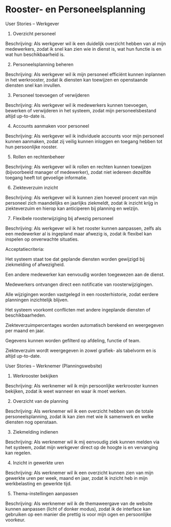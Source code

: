 
# Rooster- en Personeelsplanning
User Stories – Werkgever
1. Overzicht personeel

Beschrijving:
Als werkgever wil ik een duidelijk overzicht hebben van al mijn medewerkers, zodat ik snel kan zien wie in dienst is, wat hun functie is en wat hun beschikbaarheid is.

2. Personeelsplanning beheren

Beschrijving:
Als werkgever wil ik mijn personeel efficiënt kunnen inplannen in het werkrooster, zodat ik diensten kan toewijzen en openstaande diensten snel kan invullen.

3. Personeel toevoegen of verwijderen

Beschrijving:
Als werkgever wil ik medewerkers kunnen toevoegen, bewerken of verwijderen in het systeem, zodat mijn personeelsbestand altijd up-to-date is.

4. Accounts aanmaken voor personeel

Beschrijving:
Als werkgever wil ik individuele accounts voor mijn personeel kunnen aanmaken, zodat zij veilig kunnen inloggen en toegang hebben tot hun persoonlijke rooster.

5. Rollen en rechtenbeheer

Beschrijving:
Als werkgever wil ik rollen en rechten kunnen toewijzen (bijvoorbeeld manager of medewerker), zodat niet iedereen dezelfde toegang heeft tot gevoelige informatie.

6. Ziekteverzuim inzicht

Beschrijving:
Als werkgever wil ik kunnen zien hoeveel procent van mijn personeel zich maandelijks en jaarlijks ziekmeldt, zodat ik inzicht krijg in ziekteverzuim en hierop kan anticiperen bij planning en welzijn.

7. Flexibele roosterwijziging bij afwezig personeel

Beschrijving:
Als werkgever wil ik het rooster kunnen aanpassen, zelfs als een medewerker al is ingepland maar afwezig is, zodat ik flexibel kan inspelen op onverwachte situaties.

Acceptatiecriteria:

Het systeem staat toe dat geplande diensten worden gewijzigd bij ziekmelding of afwezigheid.

Een andere medewerker kan eenvoudig worden toegewezen aan de dienst.

Medewerkers ontvangen direct een notificatie van roosterwijzigingen.

Alle wijzigingen worden vastgelegd in een roosterhistorie, zodat eerdere planningen inzichtelijk blijven.

Het systeem voorkomt conflicten met andere ingeplande diensten of beschikbaarheden.

Ziekteverzuimpercentages worden automatisch berekend en weergegeven per maand en jaar.

Gegevens kunnen worden gefilterd op afdeling, functie of team.

Ziekteverzuim wordt weergegeven in zowel grafiek- als tabelvorm en is altijd up-to-date.

User Stories – Werknemer (Planningswebsite)
1. Werkrooster bekijken

Beschrijving:
Als werknemer wil ik mijn persoonlijke werkrooster kunnen bekijken, zodat ik weet wanneer en waar ik moet werken.

2. Overzicht van de planning

Beschrijving:
Als werknemer wil ik een overzicht hebben van de totale personeelsplanning, zodat ik kan zien met wie ik samenwerk en welke diensten nog openstaan.

3. Ziekmelding indienen

Beschrijving:
Als werknemer wil ik mij eenvoudig ziek kunnen melden via het systeem, zodat mijn werkgever direct op de hoogte is en vervanging kan regelen.

4. Inzicht in gewerkte uren

Beschrijving:
Als werknemer wil ik een overzicht kunnen zien van mijn gewerkte uren per week, maand en jaar, zodat ik inzicht heb in mijn werkbelasting en gewerkte tijd.

5. Thema-instellingen aanpassen

Beschrijving:
Als werknemer wil ik de themaweergave van de website kunnen aanpassen (licht of donker modus), zodat ik de interface kan gebruiken op een manier die prettig is voor mijn ogen en persoonlijke voorkeur.

